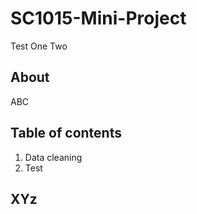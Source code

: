 # SC1015-Mini-Project
Test
One
Two
## About
ABC
## Table of contents
1. Data cleaning
2. Test
## XYz
